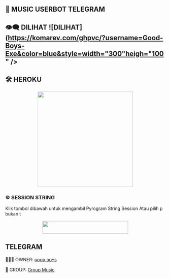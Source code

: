 ## 🎵 MUSIC USERBOT TELEGRAM


## 👁‍🗨 DILIHAT ![DILIHAT](https://komarev.com/ghpvc/?username=Good-Boys-Exe&color=blue&style=width="300"heigh="100" /></a></p>


## 🛠️ HEROKU
<p align="center"><a href="https://heroku.com/deploy?template=https://github.com/Good-Boys-Exe/vcg-userbot"><img src="https://img.shields.io/badge/DEPLOY KE-HEROKU-blue?style=plastic&logo=heroku&logoColor=yellow"width="300"heigh="100" /></a></p>


### ⚙️ SESSION STRING
Klik tombol dibawah untuk mengambil Pyrogram String Session Atau pilih p bukan t
<p align="center"><a href="https://replit.com/@GoodBoysExe/string-session?lite=1&outputonly=1"><img src="https://img.shields.io/badge/SESSION-STRINGS-blue?style=plastic&logo=replit&logoColor=yellow"width="270" height="40" /></a></p>


## TELEGRAM
🙎🏻‍♂ OWNER: [ɢᴏᴏᴅ ʙᴏʏs](https://t.me/GB_03101999)

👥 GROUP: [Group Music](https://t.me/GroupMusicRandom)
